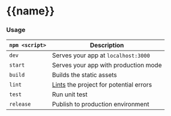# {{name}}

### Usage

|`npm <script>`     |Description|
|-------------------|-----------|
|`dev`              |Serves your app at `localhost:3000`|
|`start`             |Serves your app with production mode|
|`build`            |Builds the static assets|
|`lint`             |[Lints](http://stackoverflow.com/questions/8503559/what-is-linting) the project for potential errors|
|`test`             |Run unit test
|`release`          |Publish to production environment
